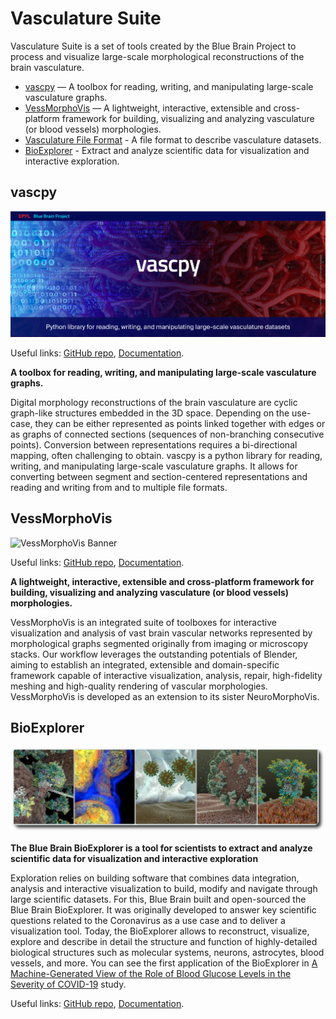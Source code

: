 # Vasculature Suite

Vasculature Suite is a set of tools created by the Blue Brain Project to process and visualize large-scale morphological reconstructions of the brain vasculature.

- [vascpy](#vascpy) — A toolbox for reading, writing, and manipulating large-scale vasculature graphs.
- [VessMorphoVis](#VessMorphoVis) — A lightweight, interactive, extensible and cross-platform framework for building, visualizing and analyzing vasculature (or blood vessels) morphologies.
- [Vasculature File Format](https://morphology-documentation.readthedocs.io/en/latest/h5-vasc-graph.html) - A file format to describe vasculature datasets.
- [BioExplorer](#bioexplorer) - Extract and analyze scientific data for visualization and interactive exploration.

## vascpy
<img alt="vascpy Banner" src="https://github.com/BlueBrain/vascpy/raw/main/doc/source/logo/BBP-vascpy.jpg" width="600"/>

Useful links:
[GitHub repo](https://github.com/BlueBrain/vascpy),
[Documentation](https://github.com/BlueBrain/vascpy#readme).

**A toolbox for reading, writing, and manipulating large-scale vasculature graphs.**

Digital morphology reconstructions of the brain vasculature are cyclic graph-like structures embedded in the 3D space. Depending on the use-case, they can be either represented as points linked together with edges or as graphs of connected sections (sequences of non-branching consecutive points). Conversion between representations requires a bi-directional mapping, often challenging to obtain. vascpy is a python library for reading, writing, and manipulating large-scale vasculature graphs. It allows for converting between segment and section-centered representations and reading and writing from and to multiple file formats.

## VessMorphoVis
<img alt="VessMorphoVis Banner" src="https://raw.githubusercontent.com/wiki/BlueBrain/VessMorphoVis/images/logos/vmv-logo.jpeg" width="600"/>

Useful links:
[GitHub repo](https://github.com/BlueBrain/VessMorphoVis),
[Documentation](https://github.com/BlueBrain/VessMorphoVis#readme).

**A lightweight, interactive, extensible and cross-platform framework for building, visualizing and analyzing vasculature (or blood vessels) morphologies.**

VessMorphoVis is an integrated suite of toolboxes for interactive visualization and analysis of vast brain vascular networks represented by 
morphological graphs segmented originally from imaging or microscopy stacks. Our workflow leverages the outstanding potentials of Blender, 
aiming to establish an integrated, extensible and domain-specific framework capable of interactive visualization, analysis, repair, 
high-fidelity meshing and high-quality rendering of vascular morphologies. VessMorphoVis is developed as an extension to its sister NeuroMorphoVis.


## BioExplorer
<img alt="BioExplorer Banner" src="https://github.com/BlueBrain/BioExplorer/raw/master/bioexplorer/pythonsdk/notebooks/bioexplorer_banner.png" width="600"/>

**The Blue Brain BioExplorer is a tool for scientists to extract and analyze scientific data for visualization and interactive exploration**

Exploration relies on building software that combines data integration, analysis and interactive visualization to build, modify and navigate through large scientific datasets. For this, Blue Brain built and open-sourced the Blue Brain BioExplorer. It was originally developed to answer key scientific questions related to the Coronavirus as a use case and to deliver a visualization tool. Today, the BioExplorer allows to reconstruct, visualize, explore and describe in detail the structure and function of highly-detailed biological structures such as molecular systems, neurons, astrocytes, blood vessels, and more. You can see the first application of the BioExplorer in [A Machine-Generated View of the Role of Blood Glucose Levels in the Severity of COVID-19](https://www.frontiersin.org/articles/10.3389/fpubh.2021.695139/full?utm_source=F-NTF&utm_medium=EMLX&utm_campaign=PRD_FEOPS_20170000_ARTICLE) study.

Useful links:
[GitHub repo](https://github.com/BlueBrain/BioExplorer),
[Documentation](https://bluebrain.github.io/BioExplorer/).
